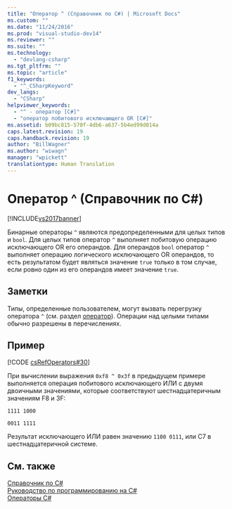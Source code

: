```yaml
---
title: "Оператор ^ (Справочник по C#) | Microsoft Docs"
ms.custom: ""
ms.date: "11/24/2016"
ms.prod: "visual-studio-dev14"
ms.reviewer: ""
ms.suite: ""
ms.technology: 
  - "devlang-csharp"
ms.tgt_pltfrm: ""
ms.topic: "article"
f1_keywords: 
  - "^_CSharpKeyword"
dev_langs: 
  - "CSharp"
helpviewer_keywords: 
  - "^ - оператор [C#]"
  - "оператор побитового исключающего OR [C#]"
ms.assetid: b09bc815-570f-4db6-a637-5b4ed99d014a
caps.latest.revision: 19
caps.handback.revision: 19
author: "BillWagner"
ms.author: "wiwagn"
manager: "wpickett"
translationtype: Human Translation
---
```

# Оператор ^ (Справочник по C#)
[!INCLUDE[vs2017banner](../../../csharp/includes/vs2017banner.md)]

Бинарные операторы `^` являются предопределенными для целых типов и `bool`.  Для целых типов оператор `^` выполняет побитовую операцию исключающего OR его операндов.  Для операндов `bool` оператор `^` выполняет операцию логического исключающего OR операндов, то есть результатом будет являться значение `true` только в том случае, если ровно один из его операндов имеет значение `true`.  
  
## Заметки  
 Типы, определенные пользователем, могут вызвать перегрузку оператора `^` \(см. раздел [оператор](../../../csharp/language-reference/keywords/operator.md)\).  Операции над целыми типами обычно разрешены в перечислениях.  
  
## Пример  
 [!CODE [csRefOperators#30](../CodeSnippet/VS_Snippets_VBCSharp/csrefOperators#30)]  
  
 При вычислении выражения `0xf8 ^ 0x3f` в предыдущем примере выполняется операция побитового исключающего ИЛИ с двумя двоичными значениями, которые соответствуют шестнадцатеричным значениям F8 и 3F:  
  
 `1111 1000`  
  
 `0011 1111`  
  
 Результат исключающего ИЛИ равен значению `1100 0111`, или C7 в шестнадцатеричной системе.  
  
## См. также  
 [Справочник по C\#](../../../csharp/language-reference/index.md)   
 [Руководство по программированию на C\#](../../../csharp/programming-guide/index.md)   
 [Операторы C\#](../../../csharp/language-reference/operators/index.md)